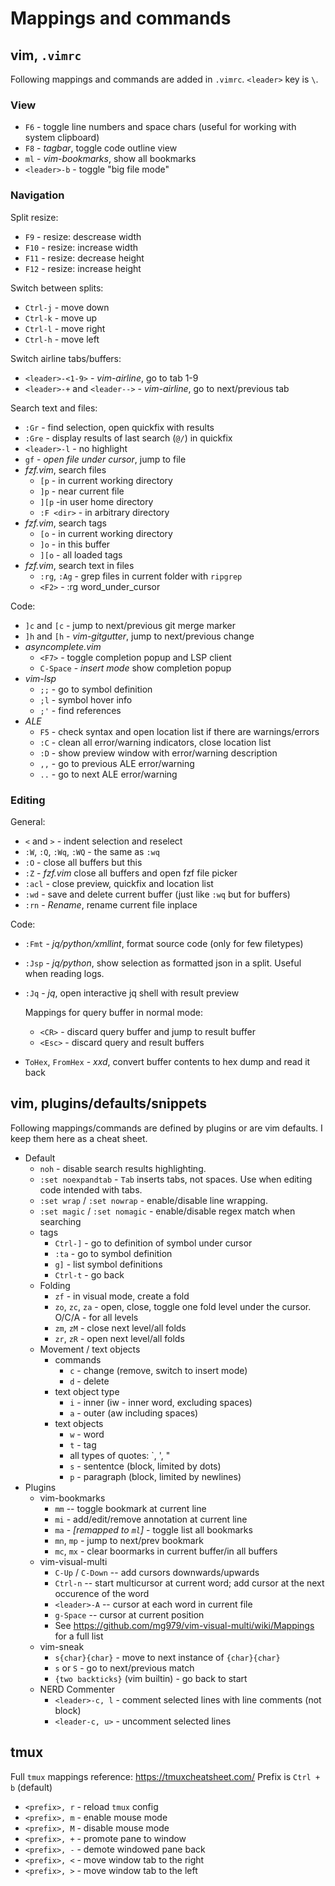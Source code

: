 # Mappings and commands


## vim, `.vimrc`

Following mappings and commands are added in `.vimrc`.
`<leader>` key is `\`.


### View

* `F6` - toggle line numbers and space chars (useful for working with system clipboard)
* `F8` - _tagbar_, toggle code outline view
* `ml` - _vim-bookmarks_, show all bookmarks
* `<leader>-b` - toggle "big file mode"


### Navigation

Split resize:
* `F9` - resize: descrease width
* `F10` - resize: increase width
* `F11` - resize: decrease height
* `F12` - resize: increase height

Switch between splits:
* `Ctrl-j` - move down
* `Ctrl-k` - move up
* `Ctrl-l` - move right
* `Ctrl-h` - move left

Switch airline tabs/buffers:
* `<leader>-<1-9>` - _vim-airline_, go to tab 1-9
* `<leader>-+` and `<leader-->` - _vim-airline_, go to next/previous tab

Search text and files:
* `:Gr` - find selection, open quickfix with results
* `:Gre` - display results of last search (`@/`) in quickfix
* `<leader>-l` - no highlight
* `gf` - _open file under cursor_, jump to file
* _fzf.vim_, search files
  * `[p` - in current working directory
  * `]p` - near current file
  * `][p` -in user home directory
  * `:F <dir>` - in arbitrary directory
* _fzf.vim_, search tags
  * `[o` - in current working directory
  * `]o` - in this buffer
  * `][o` - all loaded tags
* _fzf.vim_, search text in files
  * `:rg`, `:Ag` - grep files in current folder with `ripgrep`
  * `<F2>` - :rg word_under_cursor

Code:
* `]c` and `[c` - jump to next/previous git merge marker
* `]h` and `[h` - _vim-gitgutter_, jump to next/previous change
* _asyncomplete.vim_
  * `<F7>` - toggle completion popup and LSP client
  * `C-Space` - _insert mode_ show completion popup
* _vim-lsp_
  * `;;` - go to symbol definition
  * `;l` - symbol hover info
  * `;'` - find references
* _ALE_
  * `F5` - check syntax and open location list if there are warnings/errors
  * `:C` - clean all error/warning indicators, close location list
  * `:D` - show preview window with error/warning description
  * `,,` - go to previous ALE error/warning
  * `..` - go to next ALE error/warning


### Editing

General:
* `<` and `>` - indent selection and reselect
* `:W`, `:Q`, `:Wq`, `:WQ` - the same as `:wq`
* `:O` - close all buffers but this
* `:Z` - _fzf.vim_ close all buffers and open fzf file picker
* `:acl` - close preview, quickfix and location list
* `:wd` - save and delete current buffer (just like `:wq` but for buffers)
* `:rn` - _Rename_, rename current file inplace

Code:
* `:Fmt` - _jq/python/xmllint_, format source code (only for few filetypes)
* `:Jsp` - _jq/python_, show selection as formatted json in a split. Useful when reading logs.
* `:Jq` - _jq_, open interactive jq shell with result preview

  Mappings for query buffer in normal mode:
  * `<CR>` - discard query buffer and jump to result buffer
  * `<Esc>` - discard query and result buffers

* `ToHex`, `FromHex` - _xxd_, convert buffer contents to hex dump and read it back


## vim, plugins/defaults/snippets

Following mappings/commands are defined by plugins or are vim defaults. I keep them here as a cheat sheet.

* Default
  * `noh` - disable search results highlighting.
  * `:set noexpandtab` - `Tab` inserts tabs, not spaces. Use when editing code intended with tabs.
  * `:set wrap` / `:set nowrap` - enable/disable line wrapping.
  * `:set magic` / `:set nomagic` - enable/disable regex match when searching
  * tags
    * `Ctrl-]` - go to definition of symbol under cursor
    * `:ta` - go to symbol definition
    * `g]` - list symbol definitions
    * `Ctrl-t` - go back
  * Folding
    * `zf` - in visual mode, create a fold
    * `zo`, `zc`, `za` - open, close, toggle one fold level under the cursor. O/C/A - for all levels
    * `zm`, `zM` - close next level/all folds
    * `zr`, `zR` - open next level/all folds
  * Movement / text objects
    * commands
      * `c` - change (remove, switch to insert mode)
      * `d` - delete
    * text object type
      * `i` - inner (iw - inner word, excluding spaces)
      * `a` - outer (aw including spaces)
    * text objects
      * `w` - word
      * `t` - tag
      * all types of quotes: `, ', "
      * `s` - sententce (block, limited by dots)
      * `p` - paragraph (block, limited by newlines)
* Plugins
  * vim-bookmarks
    * `mm` -- toggle bookmark at current line
    * `mi` - add/edit/remove annotation at current line
    * `ma` - _[remapped to `ml`]_ - toggle list all bookmarks
    * `mn`, `mp` - jump to next/prev bookmark
    * `mc`, `mx` - clear boormarks in current buffer/in all buffers
  * vim-visual-multi
    * `C-Up` / `C-Down` -- add cursors downwards/upwards
    * `Ctrl-n` -- start multicursor at current word; add cursor at the next occurence of the word
    * `<leader>-A` -- cursor at each word in current file
    * `g-Space` -- cursor at current position
    * See https://github.com/mg979/vim-visual-multi/wiki/Mappings for a full list
  * vim-sneak
    * `s{char}{char}` - move to next instance of `{char}{char}`
    * `s` or `S` - go to next/previous match
    * `{two backticks}` (vim builtin) - go back to start
  * NERD Commenter
    * `<leader>-c, l` - comment selected lines with line comments (not block)
    * `<leader-c, u>` - uncomment selected lines


## tmux

Full `tmux` mappings reference: https://tmuxcheatsheet.com/
Prefix is `Ctrl + b` (default)

* `<prefix>, r` - reload `tmux` config
* `<prefix>, m` - enable mouse mode
* `<prefix>, M` - disable mouse mode
* `<prefix>, +` - promote pane to window
* `<prefix>, -` - demote windowed pane back
* `<prefix>, <` - move window tab to the right
* `<prefix>, >` - move window tab to the left
